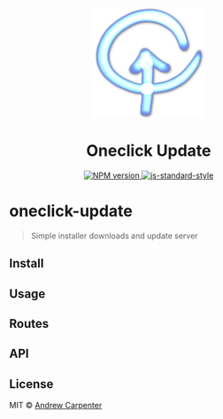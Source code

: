 <div align="center">
  <img src="oneclick.png" alt="SCRUD" width="200" />
  <h1>Oneclick Update</h1>
  <a href="https://npmjs.org/package/oneclick-update">
    <img src="https://badge.fury.io/js/oneclick-update.svg" alt="NPM version" />
  </a>
  <a href="https://github.com/feross/standard">
    <img src="https://img.shields.io/badge/code%20style-standard-brightgreen.svg?style=flat" alt="js-standard-style" />
  </a>
</div>

# oneclick-update

> Simple installer downloads and update server

## Install

## Usage

## Routes

## API

## License

MIT © [Andrew Carpenter](https://github.com/doesdev)
